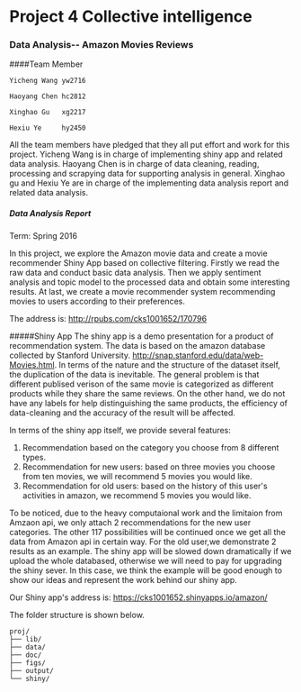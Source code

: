 # Project 4 Collective intelligence
### Data Analysis-- Amazon Movies Reviews
####Team Member 
```
Yicheng Wang yw2716

Haoyang Chen hc2812

Xinghao Gu   xg2217

Hexiu Ye     hy2450
```
All the team members have pledged that they all put effort and work for this project. Yicheng Wang is in charge of implementing shiny app and related data analysis. Haoyang Chen is in charge of data cleaning, reading, processing and scrapying data for supporting analysis in general. Xinghao gu and Hexiu Ye are in charge of the implementing data analysis report and related data analysis.
##### Data Analysis Report
Term: Spring 2016


In this project, we explore the Amazon movie data and create a movie recommender Shiny App based on collective filtering. Firstly we read the raw data and conduct basic data analysis. Then we apply sentiment analysis and topic model to the processed data and obtain some interesting results. At last, we create a movie recommender system recommending movies to users according to their preferences.

The address is:
http://rpubs.com/cks1001652/170796

#####Shiny App
The shiny app is a demo presentation for a product of recommendation system. The data is based on the amazon database collected by Stanford University. http://snap.stanford.edu/data/web-Movies.html.
In terms of the nature and the structure of the dataset itself, the duplication of the data is inevitable. The general problem is that different publised verison of the same movie is categorized as different products while they share the same reviews. On the other hand, we do not have any labels for help distinguishing the same products, the efficiency of data-cleaning and the accuracy of the result will be affected. 

In terms of the shiny app itself, we provide several features:

1. Recommendation based on the category you choose from 8 different types.
2. Recommendation for new users: based on three movies you choose from ten movies, we will recommend 5 movies you would like.
3. Recommendation for old users: based on the history of this user's activities in amazon, we recommend 5 movies you would like.

To be noticed, due to the heavy computaional work and the limitaion from Amzaon api, we only attach 2 recommendations for the new user categories. The other 117 possibilities will be continued once we get all the data from Amazon api in certain way. For the old user,we demonstrate 2 results as an example. The shiny app will be slowed down dramatically if we upload the whole databased, otherwise we will need to pay for upgrading the shiny sever. In this case, we think the example will be good enough to show our ideas and represent the work behind our shiny app.

Our Shiny app's address is: https://cks1001652.shinyapps.io/amazon/

The folder structure is shown below.
```
proj/
├── lib/
├── data/
├── doc/
├── figs/
├── output/
└── shiny/

```


